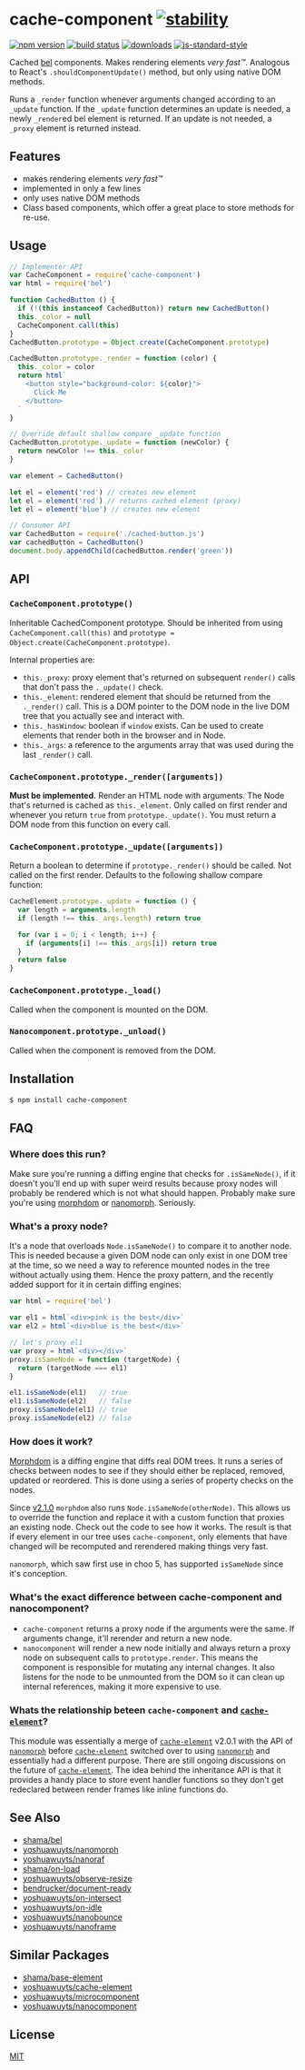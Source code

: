 # cache-component [![stability][0]][1]
[![npm version][2]][3] [![build status][4]][5]
[![downloads][8]][9] [![js-standard-style][10]][11]

Cached [bel][bel] components. Makes rendering elements _very fast™_. Analogous to
React's `.shouldComponentUpdate()` method, but only using native DOM methods.

Runs a `_render` function whenever arguments changed according to an `_update` function.
If the `_update` function determines an update is needed, a newly `_render`ed bel element is returned.
If an update is not needed, a `_proxy` element is returned instead.

## Features
- makes rendering elements _very fast™_
- implemented in only a few lines
- only uses native DOM methods
- Class based components, which offer a great place to store methods for re-use.

## Usage

```js
// Implementer API
var CacheComponent = require('cache-component')
var html = require('bel')

function CachedButton () {
  if (!(this instanceof CachedButton)) return new CachedButton()
  this._color = null
  CacheComponent.call(this)
}
CachedButton.prototype = Object.create(CacheComponent.prototype)

CachedButton.prototype._render = function (color) {
  this._color = color
  return html`
    <button style="background-color: ${color}">
      Click Me
    </button>
  `
}

// Override default shallow compare _update function
CachedButton.prototype._update = function (newColor) {
  return newColor !== this._color
}

var element = CachedButton()

let el = element('red') // creates new element
let el = element('red') // returns cached element (proxy)
let el = element('blue') // creates new element

```

```js
// Consumer API
var CachedButton = require('./cached-button.js')
var cachedButton = CachedButton()
document.body.appendChild(cachedButton.render('green'))
```

## API

### `CacheComponent.prototype()`
Inheritable CachedComponent prototype. Should be inherited from using
`CacheComponent.call(this)` and `prototype =
Object.create(CacheComponent.prototype)`.

Internal properties are:

- `this._proxy`: proxy element that's returned on subsequent
  `render()` calls that don't pass the `._update()` check.
- `this._element`: rendered element that should be returned from the
  `._render()` call.  This is a DOM pointer to the DOM node in the live DOM tree that you actually see and interact with.
- `this._hasWindow`: boolean if `window` exists. Can be used to create
  elements that render both in the browser and in Node.
- `this._args`: a reference to the arguments array that was used during the last `_render()` call.

### `CacheComponent.prototype._render([arguments])`
__Must be implemented.__ Render an HTML node with arguments. The Node that's returned is cached as
`this._element`.  Only called on first render and whenever you return `true` from `prototype._update()`.
You must return a DOM node from this function on every call.

### `CacheComponent.prototype._update([arguments])`
Return a boolean to determine if `prototype._render()`
should be called.  Not called on the first render.  Defaults to the following shallow compare function:

```js
CacheElement.prototype._update = function () {
  var length = arguments.length
  if (length !== this._args.length) return true

  for (var i = 0; i < length; i++) {
    if (arguments[i] !== this._args[i]) return true
  }
  return false
}
```

### `CacheComponent.prototype._load()`

Called when the component is mounted on the DOM.

### `Nanocomponent.prototype._unload()`

Called when the component is removed from the DOM.

## Installation
```sh
$ npm install cache-component
```

## FAQ

### Where does this run?
Make sure you're running a diffing engine that checks for `.isSameNode()`, if
it doesn't you'll end up with super weird results because proxy nodes will
probably be rendered which is not what should happen. Probably make sure you're
using [morphdom][md] or [nanomorph][nm]. Seriously.

### What's a proxy node?
It's a node that overloads `Node.isSameNode()` to compare it to another node.
This is needed because a given DOM node can only exist in one DOM tree at the
time, so we need a way to reference mounted nodes in the tree without actually
using them. Hence the proxy pattern, and the recently added support for it in
certain diffing engines:

```js
var html = require('bel')

var el1 = html`<div>pink is the best</div>`
var el2 = html`<div>blue is the best</div>`

// let's proxy el1
var proxy = html`<div></div>`
proxy.isSameNode = function (targetNode) {
  return (targetNode === el1)
}

el1.isSameNode(el1)   // true
el1.isSameNode(el2)   // false
proxy.isSameNode(el1) // true
proxy.isSameNode(el2) // false
```

### How does it work?
[Morphdom][md] is a diffing engine that diffs real DOM trees. It runs a series
of checks between nodes to see if they should either be replaced, removed,
updated or reordered. This is done using a series of property checks on the
nodes.

Since [v2.1.0][210] `morphdom` also runs `Node.isSameNode(otherNode)`. This
allows us to override the function and replace it with a custom function that
proxies an existing node. Check out the code to see how it works. The result is
that if every element in our tree uses `cache-component`, only elements that have
changed will be recomputed and rerendered making things very fast.

`nanomorph`, which saw first use in choo 5, has supported `isSameNode` since it's conception.

### What's the exact difference between cache-component and nanocomponent?
- `cache-component` returns a proxy node if the arguments were the same. If arguments
  change, it'll rerender and return a new node.
- `nanocomponent` will render a new node initially and always return a proxy node on
  subsequent calls to `prototype.render`.  This means the component is responsible for
  mutating any internal changes. It also listens for the node to be
  unmounted from the DOM so it can clean up internal references, making it more
  expensive to use.

### Whats the relationship beteen `cache-component` and [`cache-element`][ce]?

This module was essentially a merge of [`cache-element`][ce] v2.0.1 with the API of [`nanomorph`][nm]
before [`cache-element`][ce] switched over to using [`nanomorph`][nm] and essentially had a different purpose.
There are still ongoing discussions on the future of [`cache-element`][ce].  The idea behind the inheritance
API is that it provides a handy place to store event handler functions so they don't get redeclared
between render frames like inline functions do.

## See Also
- [shama/bel](https://github.com/shama/bel)
- [yoshuawuyts/nanomorph](https://github.com/yoshuawuyts/nanomorph)
- [yoshuawuyts/nanoraf](https://github.com/yoshuawuyts/nanoraf)
- [shama/on-load](https://github.com/shama/on-load)
- [yoshuawuyts/observe-resize](https://github.com/yoshuawuyts/observe-resize)
- [bendrucker/document-ready](https://github.com/bendrucker/document-ready)
- [yoshuawuyts/on-intersect](https://github.com/yoshuawuyts/on-intersect)
- [yoshuawuyts/on-idle](https://github.com/yoshuawuyts/on-idle)
- [yoshuawuyts/nanobounce](https://github.com/yoshuawuyts/nanobounce)
- [yoshuawuyts/nanoframe](https://github.com/yoshuawuyts/nanoframe)

## Similar Packages
- [shama/base-element](https://github.com/shama/base-element)
- [yoshuawuyts/cache-element][ce]
- [yoshuawuyts/microcomponent](https://github.com/yoshuawuyts/microcomponent)
- [yoshuawuyts/nanocomponent](https://github.com/yoshuawuyts/nanocomponent)

## License
[MIT](https://tldrlegal.com/license/mit-license)

[0]: https://img.shields.io/badge/stability-experimental-orange.svg?style=flat-square
[1]: https://nodejs.org/api/documentation.html#documentation_stability_index
[2]: https://img.shields.io/npm/v/cache-component.svg?style=flat-square
[3]: https://npmjs.org/package/cache-component
[4]: https://img.shields.io/travis/hypermodules/cache-component/master.svg?style=flat-square
[5]: https://travis-ci.org/hypermodules/cache-component
[6]: https://img.shields.io/codecov/c/github/hypermodules/cache-component/master.svg?style=flat-square
[7]: https://codecov.io/github/hypermodules/cache-component
[8]: http://img.shields.io/npm/dm/cache-component.svg?style=flat-square
[9]: https://npmjs.org/package/cache-component
[10]: https://img.shields.io/badge/code%20style-standard-brightgreen.svg?style=flat-square
[11]: https://github.com/feross/standard
[bel]: https://github.com/shama/bel
[md]: https://github.com/patrick-steele-idem/morphdom
[210]: https://github.com/patrick-steele-idem/morphdom/pull/81
[nm]: https://github.com/yoshuawuyts/nanomorph
[ce]: https://github.com/yoshuawuyts/cache-element
